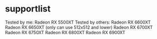 # supportlist
Tested by me:
Radeon RX 5500XT
Tested by others:
Radeon RX 6600XT
Radeon RX 6650XT (only can use 512x512 and lower)
Radeon RX 6700XT
Radeon RX 6750XT
Radeon RX 6800XT
Radeon RX 6900XT
